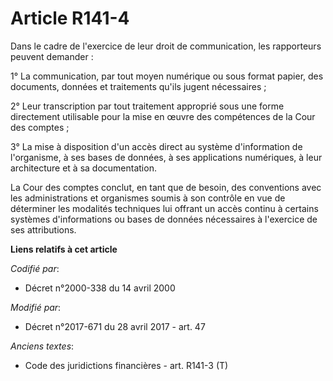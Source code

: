 # Article R141-4

Dans le cadre de l'exercice de leur droit de communication, les rapporteurs peuvent demander :

1° La communication, par tout moyen numérique ou sous format papier, des documents, données et traitements qu'ils jugent
nécessaires ;

2° Leur transcription par tout traitement approprié sous une forme directement utilisable pour la mise en œuvre des
compétences de la Cour des comptes ;

3° La mise à disposition d'un accès direct au système d'information de l'organisme, à ses bases de données, à ses
applications numériques, à leur architecture et à sa documentation.

La Cour des comptes conclut, en tant que de besoin, des conventions avec les administrations et organismes soumis à son
contrôle en vue de déterminer les modalités techniques lui offrant un accès continu à certains systèmes d'informations ou
bases de données nécessaires à l'exercice de ses attributions.

**Liens relatifs à cet article**

_Codifié par_:

  - Décret n°2000-338 du 14 avril 2000

_Modifié par_:

  - Décret n°2017-671 du 28 avril 2017 - art. 47

_Anciens textes_:

  - Code des juridictions financières - art. R141-3 (T)
